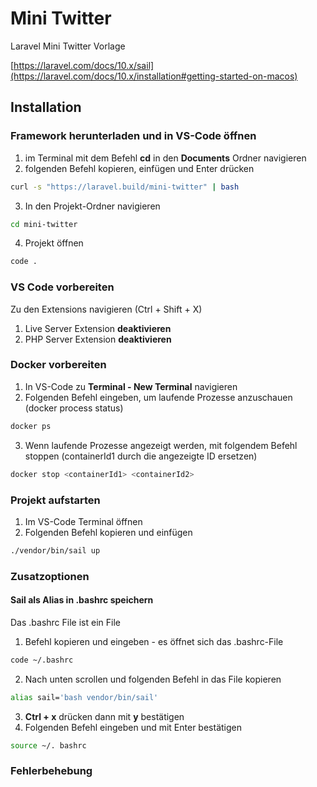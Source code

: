 # Mini Twitter
Laravel Mini Twitter Vorlage

[https://laravel.com/docs/10.x/sail](https://laravel.com/docs/10.x/installation#getting-started-on-macos)


## Installation

### Framework herunterladen und in VS-Code öffnen
1. im Terminal mit dem Befehl **cd** in den **Documents** Ordner navigieren
2. folgenden Befehl kopieren, einfügen und Enter drücken

```bash
curl -s "https://laravel.build/mini-twitter" | bash
```

3. In den Projekt-Ordner navigieren
```bash
cd mini-twitter
```

4. Projekt öffnen
```bash
code .
```

### VS Code vorbereiten
Zu den Extensions navigieren (Ctrl + Shift + X)
1. Live Server Extension **deaktivieren**
2. PHP Server Extension **deaktivieren**


### Docker vorbereiten
1. In VS-Code zu **Terminal - New Terminal** navigieren
2. Folgenden Befehl eingeben, um laufende Prozesse anzuschauen (docker process status)
```bash
docker ps
```
3. Wenn laufende Prozesse angezeigt werden, mit folgendem Befehl stoppen (containerId1 durch die angezeigte ID ersetzen)
```bash
docker stop <containerId1> <containerId2>
```



### Projekt aufstarten
1. Im VS-Code Terminal öffnen
2. Folgenden Befehl kopieren und einfügen
```bash
./vendor/bin/sail up
```


### Zusatzoptionen
#### Sail als Alias in .bashrc speichern
Das .bashrc File ist ein File

1. Befehl kopieren und eingeben - es öffnet sich das .bashrc-File
```bash
code ~/.bashrc
```
2. Nach unten scrollen und folgenden Befehl in das File kopieren
```bash
alias sail='bash vendor/bin/sail'
```
3. **Ctrl + x** drücken dann mit **y** bestätigen
4. Folgenden Befehl eingeben und mit Enter bestätigen
```bash
source ~/. bashrc
```


### Fehlerbehebung






